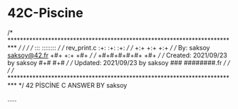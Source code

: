 # 42C-Piscine
/* ************************************************************************** */
/*                                                                            */
/*                                                        :::      ::::::::   */
/*   rev_print.c                                        :+:      :+:    :+:   */
/*                                                    +:+ +:+         +:+     */
/*   By: saksoy <saksoy@42.fr>                      +#+  +:+       +#+        */
/*                                                +#+#+#+#+#+   +#+           */
/*   Created: 2021/09/23 by saksoy                     #+#    #+#             */
/*   Updated: 2021/09/23 by saksoy                    ###   ########.fr       */
/*                                                                            */
/* ************************************************************************** */
42 PİSCİNE C ANSWER BY saksoy


































































.....
